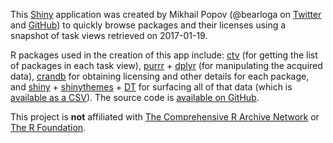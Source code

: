 This [Shiny](https://shiny.rstudio.com/) application was created by Mikhail Popov (@bearloga on [Twitter](https://twitter.com/bearloga) and [GitHub](https://github.com/bearloga)) to quickly browse packages and their licenses using a snapshot of task views retrieved on 2017-01-19.

R packages used in the creation of this app include: [ctv](https://cran.r-project.org/package=ctv) (for getting the list of packages in each task view), [purrr](https://cran.r-project.org/package=purrr) + [dplyr](https://cran.r-project.org/package=dplyr) (for manipulating the acquired data), [crandb](https://github.com/metacran/crandb) for obtaining licensing and other details for each package, and [shiny](https://cran.r-project.org/package=shiny) + [shinythemes](https://cran.r-project.org/package=shinythemes) + [DT](https://cran.r-project.org/package=DT) for surfacing all of that data (which is [available as a CSV](https://github.com/bearloga/taskviewr/raw/master/www/packages.csv)). The source code is [available on GitHub](https://github.com/bearloga/taskviewr).

This project is **not** affiliated with [The Comprehensive R Archive Network](https://cran.r-project.org/) or [The R Foundation](https://www.r-project.org/).
